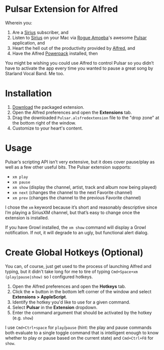# Pulsar Extension for Alfred

Wherein you:

1. Are a [Sirius](http://siriusxm.com) subscriber, and
1. Listen to [Sirius](http://siriusxm.com) on your Mac via [Rogue Amoeba](http://rogueamoeba.com)'s awesome [Pulsar](http://rogueamoeba.com/pulsar) application, and
1. Heart the hell out of the productivity provided by [Alfred](http://alfredapp.com), and
1. Have the Alfred [Powerpack](http://www.alfredapp.com/powerpack) installed, then

You might be wishing you could use Alfred to control Pulsar so you didn’t have to activate the app every time you wanted to pause a great song by Starland Vocal Band. Me too.

# Installation

1. [Download](https://github.com/robwilkerson/Alfred-Extension-Pulsar/blob/master/Pulsar.alfredextension?raw=true) the packaged extension.
1. Open the Alfred preferences and open the **Extensions** tab.
1. Drag the downloaded `Pulsar.alsfredextension` file to the "drop zone" at the bottom right of the window.
1. Customize to your heart's content.

# Usage

Pulsar’s scripting API isn’t very extensive, but it does cover pause/play as well as a few other useful bits. The Pulsar extension supports:

* `xm play`
* `xm pause`
* `xm show` (display the channel, artist, track and album now being played)
* `xm next` (changes the channel to the next Favorite channel)
* `xm prev` (changes the channel to the previous Favorite channel)

I chose the `xm` keyword because it’s short and reasonably descriptive since I’m playing a SiriusXM channel, but that’s easy to change once the extension is installed. 

If you have Growl installed, the `xm show` command will display a Growl notification. If not, it will degrade to an ugly, but functional alert dialog.

# Create Global Hotkeys (Optional)

You can, of course, just get used to the process of launching Alfred and typing, but it didn't take long for me to tire of typing `Cmd+Space+xm (play|pause|show)` so I configured hotkeys.

1. Open the Alfred preferences and open the **Hotkeys** tab.
1. Click the **+** button in the bottom left corner of the window and select **Extensions > AppleScript**.
1. Identify the hotkey you'd like to use for a given command.
1. Select **Pulsar** in the **Extension** dropdown.
1. Enter the command argument that should be activated by the hotkey (e.g. `show`)

I use `Cmd+Ctrl+space` for `play`/`pause` (hint: the play and pause commands both evaluate to a single toggle command that is intelligent enough to know whether to play or pause based on the current state) and `Cmd+Ctrl+F8` for `show`.
